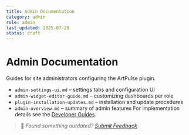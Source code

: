 ```yaml
---
title: Admin Documentation
category: admin
role: admin
last_updated: 2025-07-20
status: draft
---
```


# Admin Documentation

Guides for site administrators configuring the ArtPulse plugin.

- `admin-settings-ui.md` – settings tabs and configuration UI
- `admin-widget-editor-guide.md` – customizing dashboards per role
- `plugin-installation-updates.md` – installation and update procedures
- `admin-overview.md` – summary of admin features
For implementation details see the [Developer Guides](../developer/README.md).

> 💬 *Found something outdated? [Submit Feedback](../feedback.md)*
